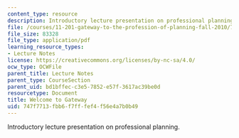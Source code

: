```yaml
---
content_type: resource
description: Introductory lecture presentation on professional planning.
file: /courses/11-201-gateway-to-the-profession-of-planning-fall-2010/747f7713fbb6f7fffef4f56e4a7b0b49_MIT11_201F10_ses1_slides.pdf
file_size: 83328
file_type: application/pdf
learning_resource_types:
- Lecture Notes
license: https://creativecommons.org/licenses/by-nc-sa/4.0/
ocw_type: OCWFile
parent_title: Lecture Notes
parent_type: CourseSection
parent_uid: bd1bffec-c3e5-7852-e57f-3617ac39be0d
resourcetype: Document
title: Welcome to Gateway
uid: 747f7713-fbb6-f7ff-fef4-f56e4a7b0b49
---
```

Introductory lecture presentation on professional planning.